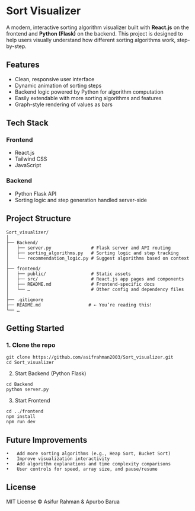# Sort Visualizer

A modern, interactive sorting algorithm visualizer built with **React.js** on the frontend and **Python (Flask)** on the backend. This project is designed to help users visually understand how different sorting algorithms work, step-by-step.

## Features

- Clean, responsive user interface
- Dynamic animation of sorting steps
- Backend logic powered by Python for algorithm computation
- Easily extendable with more sorting algorithms and features
- Graph-style rendering of values as bars

## Tech Stack

### Frontend
- React.js
- Tailwind CSS
- JavaScript

### Backend
- Python Flask API
- Sorting logic and step generation handled server-side

## Project Structure
```
Sort_visualizer/
│
├── Backend/
│   ├── server.py               # Flask server and API routing
│   ├── sorting_algorithms.py  	# Sorting logic and step tracking
│   └── recommendation_logic.py	# Suggest algorithms based on context
│
├── frontend/
│   ├── public/                 # Static assets
│   ├── src/               		# React.js app pages and components
│   ├── README.md              	# Frontend-specific docs
│   └── …                    	# Other config and dependency files
│
├── .gitignore
├── README.md                  # ← You’re reading this!
└── …
```

## Getting Started

### 1. Clone the repo
```
git clone https://github.com/asifrahman2003/Sort_visualizer.git
cd Sort_visualizer
```

2. Start Backend (Python Flask)
```
cd Backend
python server.py
```
3. Start Frontend
```
cd ../frontend
npm install
npm run dev
```
## Future Improvements
	•	Add more sorting algorithms (e.g., Heap Sort, Bucket Sort)
	•	Improve visualization interactivity
	•	Add algorithm explanations and time complexity comparisons
	•	User controls for speed, array size, and pause/resume
 
## License
MIT License © Asifur Rahman & Apurbo Barua
